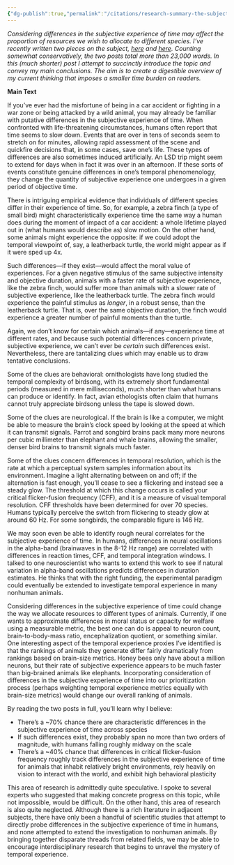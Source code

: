 ```yaml
---
{"dg-publish":true,"permalink":"/citations/research-summary-the-subjective-experience-of-time-rethink-priorities/","tags":["#wild_animals - \"sentience\""],"created":"2025-10-23T17:42:44.705+01:00","updated":"2025-10-23T19:20:34.062+01:00"}
---
```


_Considering differences in the subjective experience of time may affect the proportion of resources we wish to allocate to different species. I’ve recently written two pieces on the subject, [here](https://forum.effectivealtruism.org/posts/qEsDhFL8mQARFw6Fj/the-subjective-experience-of-time-welfare-implications) and [here](https://forum.effectivealtruism.org/posts/DAKivjBpvQhHYGqBH/does-critical-flicker-fusion-frequency-track-the-subjective). Counting somewhat conservatively, the two posts total more than 23,000 words. In this (much shorter) post I attempt to succinctly introduce the topic and convey my main conclusions. The aim is to create a digestible overview of my current thinking that imposes a smaller time burden on readers._

**Main Text**

If you’ve ever had the misfortune of being in a car accident or fighting in a war zone or being attacked by a wild animal, you may already be familiar with putative differences in the subjective experience of time. When confronted with life-threatening circumstances, humans often report that time seems to slow down. Events that are over in tens of seconds seem to stretch on for minutes, allowing rapid assessment of the scene and quickfire decisions that, in some cases, save one’s life. These types of differences are also sometimes induced artificially. An LSD trip might seem to extend for days when in fact it was over in an afternoon. If these sorts of events constitute genuine differences in one’s temporal phenomenology, they change the quantity of subjective experience one undergoes in a given period of objective time.

There is intriguing empirical evidence that individuals of different species differ in their experience of time. So, for example, a zebra finch (a type of small bird) might characteristically experience time the same way a human does during the moment of impact of a car accident: a whole lifetime played out in (what humans would describe as) slow motion. On the other hand, some animals might experience the opposite: if we could adopt the temporal viewpoint of, say, a leatherback turtle, the world might appear as if it were sped up 4x.

Such differences—if they exist—would affect the moral value of experiences. For a given negative stimulus of the same subjective intensity and objective duration, animals with a faster rate of subjective experience, like the zebra finch, would suffer more than animals with a slower rate of subjective experience, like the leatherback turtle. The zebra finch would experience the painful stimulus as _longer_, in a robust sense, than the leatherback turtle. That is, over the same objective duration, the finch would experience a greater number of painful moments than the turtle.

Again, we don’t know for certain which animals—if any—experience time at different rates, and because such potential differences concern private, subjective experience, we can’t ever be _certain_ such differences exist. Nevertheless, there are tantalizing clues which may enable us to draw tentative conclusions.

Some of the clues are behavioral: ornithologists have long studied the temporal complexity of birdsong, with its extremely short fundamental periods (measured in mere milliseconds), much shorter than what humans can produce or identify. In fact, avian ethologists often claim that humans cannot truly appreciate birdsong unless the tape is slowed down.

Some of the clues are neurological. If the brain is like a computer, we might be able to measure the brain’s clock speed by looking at the speed at which it can transmit signals. Parrot and songbird brains pack many more neurons per cubic millimeter than elephant and whale brains, allowing the smaller, denser bird brains to transmit signals much faster.

Some of the clues concern differences in temporal resolution, which is the rate at which a perceptual system samples information about its environment. Imagine a light alternating between on and off; if the alternation is fast enough, you’ll cease to see a flickering and instead see a steady glow. The threshold at which this change occurs is called your critical flicker-fusion frequency (CFF), and it is a measure of visual temporal resolution. CFF thresholds have been determined for over 70 species. Humans typically perceive the switch from flickering to steady glow at around 60 Hz. For some songbirds, the comparable figure is 146 Hz.

We may soon even be able to identify rough neural correlates for the subjective experience of time. In humans, differences in neural oscillations in the alpha-band (brainwaves in the 8-12 Hz range) are correlated with differences in reaction times, CFF, and temporal integration windows. I talked to one neuroscientist who wants to extend this work to see if natural variation in alpha-band oscillations predicts differences in duration estimates. He thinks that with the right funding, the experimental paradigm could eventually be extended to investigate temporal experience in many nonhuman animals.

Considering differences in the subjective experience of time could change the way we allocate resources to different types of animals. Currently, if one wants to approximate differences in moral status or capacity for welfare using a measurable metric, the best one can do is appeal to neuron count, brain-to-body-mass ratio, encephalization quotient, or something similar. One interesting aspect of the temporal experience proxies I’ve identified is that the rankings of animals they generate differ fairly dramatically from rankings based on brain-size metrics. Honey bees only have about a million neurons, but their rate of subjective experience appears to be much faster than big-brained animals like elephants. Incorporating consideration of differences in the subjective experience of time into our prioritization process (perhaps weighting temporal experience metrics equally with brain-size metrics) would change our overall ranking of animals.

By reading the two posts in full, you’ll learn why I believe:

- There’s a ~70% chance there are characteristic differences in the subjective experience of time across species
- If such differences exist, they probably span no more than two orders of magnitude, with humans falling roughly midway on the scale
- There’s a ~40% chance that differences in critical flicker-fusion frequency roughly track differences in the subjective experience of time for animals that inhabit relatively bright environments, rely heavily on vision to interact with the world, and exhibit high behavioral plasticity

This area of research is admittedly quite speculative. I spoke to several experts who suggested that making concrete progress on this topic, while not impossible, would be difficult. On the other hand, this area of research is also quite neglected. Although there is a rich literature in adjacent subjects, there have only been a handful of scientific studies that attempt to directly probe differences in the subjective experience of time in humans, and none attempted to extend the investigation to nonhuman animals. By bringing together disparate threads from related fields, we may be able to encourage interdisciplinary research that begins to unravel the mystery of temporal experience.